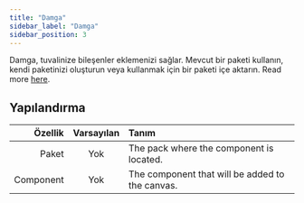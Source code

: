 ```yaml
---
title: "Damga"
sidebar_label: "Damga"
sidebar_position: 3
---
```


Damga, tuvalinize bileşenler eklemenizi sağlar. Mevcut bir paketi kullanın, kendi paketinizi oluşturun veya kullanmak için bir paketi içe aktarın. Read more [here](../pack).

## Yapılandırma

|   Özellik | Varsayılan | Tanım                                           |
| ---------:|:----------:|:----------------------------------------------- |
|     Paket |    Yok     | The pack where the component is located.        |
| Component |    Yok     | The component that will be added to the canvas. |
